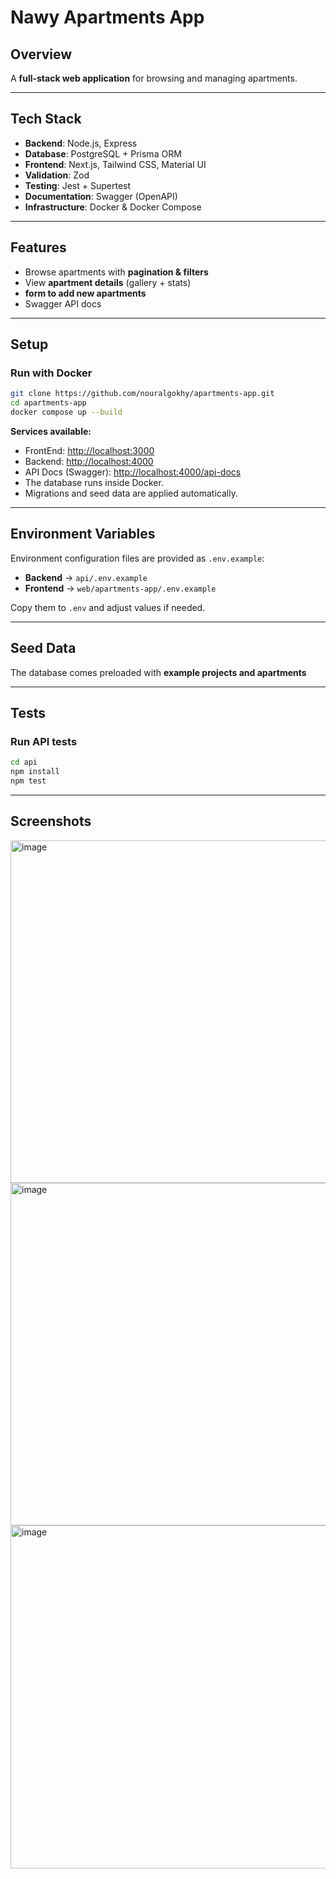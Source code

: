# Nawy Apartments App

## Overview
A **full-stack web application** for browsing and managing apartments.  

---

## Tech Stack
- **Backend**: Node.js, Express  
- **Database**: PostgreSQL + Prisma ORM  
- **Frontend**: Next.js, Tailwind CSS, Material UI  
- **Validation**: Zod
- **Testing**: Jest + Supertest
- **Documentation**: Swagger (OpenAPI)  
- **Infrastructure**: Docker & Docker Compose  

---

## Features
- Browse apartments with **pagination & filters**  
- View **apartment details** (gallery + stats)  
-  **form to add new apartments**  
- Swagger API docs 

---

## Setup

### Run with Docker
```bash
git clone https://github.com/nouralgokhy/apartments-app.git
cd apartments-app
docker compose up --build
````

**Services available:**

* FrontEnd: [http://localhost:3000](http://localhost:3000)
* Backend: [http://localhost:4000](http://localhost:4000)
* API Docs (Swagger): [http://localhost:4000/api-docs](http://localhost:4000/api-docs)
* The database runs inside Docker.
* Migrations and seed data are applied automatically.

---

## Environment Variables

Environment configuration files are provided as `.env.example`:

* **Backend** → `api/.env.example`
* **Frontend** → `web/apartments-app/.env.example`

Copy them to `.env` and adjust values if needed.

---

##  Seed Data

The database comes preloaded with **example projects and apartments**

---

## Tests

### Run API tests 
```bash
cd api
npm install
npm test
```

---

## Screenshots

<img width="975" height="548" alt="image" src="https://github.com/user-attachments/assets/92d3a76b-b65e-43ed-9762-1dce240c4861" />
<img width="975" height="548" alt="image" src="https://github.com/user-attachments/assets/e682a697-e778-4d72-a1c8-69b1762482f3" />
<img width="975" height="549" alt="image" src="https://github.com/user-attachments/assets/7a6209d1-0f72-497d-b42b-4ac1e1b184b5" />





